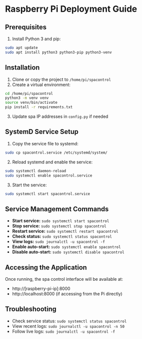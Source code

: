 # Raspberry Pi Deployment Guide

## Prerequisites

1. Install Python 3 and pip:
```bash
sudo apt update
sudo apt install python3 python3-pip python3-venv
```

## Installation

1. Clone or copy the project to `/home/pi/spacontrol`
2. Create a virtual environment:
```bash
cd /home/pi/spacontrol
python3 -m venv venv
source venv/bin/activate
pip install -r requirements.txt
```

3. Update spa IP addresses in `config.py` if needed

## SystemD Service Setup

1. Copy the service file to systemd:
```bash
sudo cp spacontrol.service /etc/systemd/system/
```

2. Reload systemd and enable the service:
```bash
sudo systemctl daemon-reload
sudo systemctl enable spacontrol.service
```

3. Start the service:
```bash
sudo systemctl start spacontrol.service
```

## Service Management Commands

- **Start service:** `sudo systemctl start spacontrol`
- **Stop service:** `sudo systemctl stop spacontrol`  
- **Restart service:** `sudo systemctl restart spacontrol`
- **Check status:** `sudo systemctl status spacontrol`
- **View logs:** `sudo journalctl -u spacontrol -f`
- **Enable auto-start:** `sudo systemctl enable spacontrol`
- **Disable auto-start:** `sudo systemctl disable spacontrol`

## Accessing the Application

Once running, the spa control interface will be available at:
- http://[raspberry-pi-ip]:8000
- http://localhost:8000 (if accessing from the Pi directly)

## Troubleshooting

- Check service status: `sudo systemctl status spacontrol`
- View recent logs: `sudo journalctl -u spacontrol -n 50`
- Follow live logs: `sudo journalctl -u spacontrol -f`
